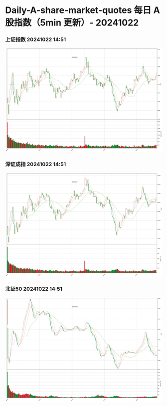 
# Daily-A-share-market-quotes 每日 A 股指数（5min 更新）- 20241022

### 上证指数 20241022 14:51
![](./fig/2024/10/20241022-sh000001.png)

### 深证成指 20241022 14:51
![](./fig/2024/10/20241022-sz399001.png)

### 北证50 20241022 14:51
![](./fig/2024/10/20241022-bj899050.png)
